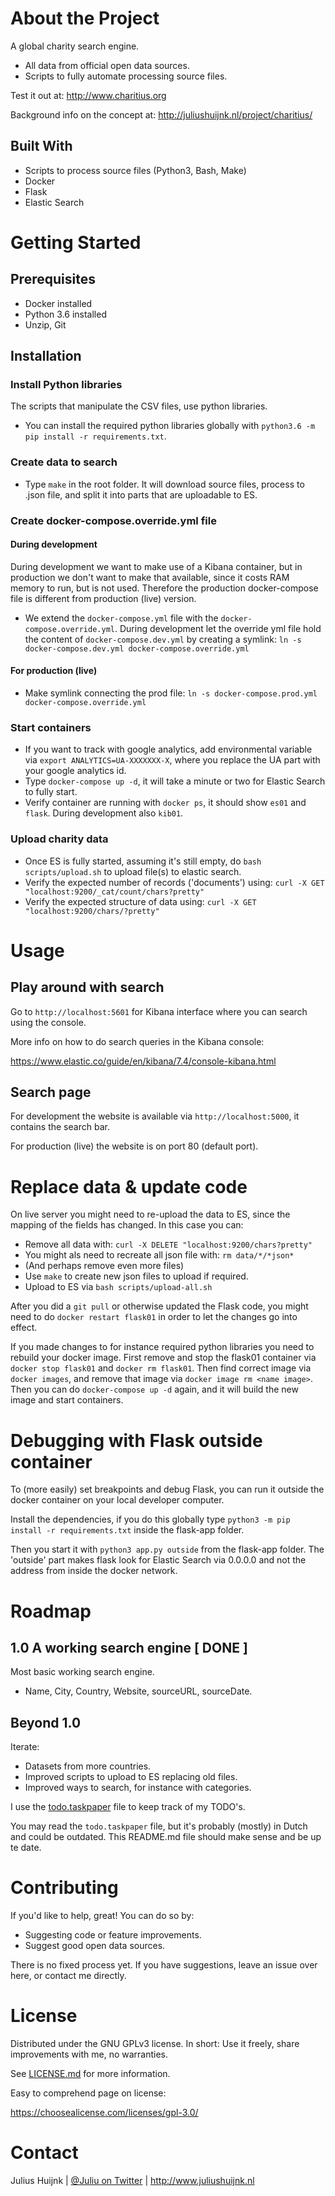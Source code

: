 # About the Project
A global charity search engine.

- All data from official open data sources.
- Scripts to fully automate processing source files.

Test it out at: http://www.charitius.org

Background info on the concept at: http://juliushuijnk.nl/project/charitius/

## Built With

- Scripts to process source files (Python3, Bash, Make)
- Docker
- Flask 
- Elastic Search

# Getting Started
## Prerequisites

- Docker installed
- Python 3.6 installed
- Unzip, Git

## Installation

### Install Python libraries

The scripts that manipulate the CSV files, use python libraries.

- You can install the required python libraries globally with `python3.6 -m pip install -r requirements.txt`.

### Create data to search

- Type `make` in the root folder. It will download source files, process to .json file, and split it into parts that are uploadable to ES.

### Create docker-compose.override.yml file

#### During development

During development we want to make use of a Kibana container, but in production we don't want to make that available, since it costs RAM memory to run, but is not used. Therefore the production docker-compose file is different from production (live) version.

- We extend the `docker-compose.yml` file with the `docker-compose.override.yml`. During development let the override yml file hold the content of `docker-compose.dev.yml` by creating a symlink: `ln -s docker-compose.dev.yml docker-compose.override.yml`

#### For production (live)

- Make symlink connecting the prod file: `ln -s docker-compose.prod.yml docker-compose.override.yml`

### Start containers

- If you want to track with google analytics, add environmental variable via `export ANALYTICS=UA-XXXXXXX-X`, where you replace the UA part with your google analytics id.
- Type `docker-compose up -d`, it will take a minute or two for Elastic Search to fully start.
- Verify container are running with `docker ps`, it should show `es01` and `flask`. During development also `kib01`.

### Upload charity data

- Once ES is fully started, assuming it's still empty, do `bash scripts/upload.sh` to upload file(s) to elastic search. 
- Verify the expected number of records ('documents') using: `curl -X GET "localhost:9200/_cat/count/chars?pretty"`
- Verify the expected structure of data using: `curl -X GET "localhost:9200/chars/?pretty"`

# Usage

## Play around with search 

Go to `http://localhost:5601` for Kibana interface where you can search using the console. 

More info on how to do search queries in the Kibana console: 

https://www.elastic.co/guide/en/kibana/7.4/console-kibana.html 

## Search page

For development the website is available via `http://localhost:5000`, it contains the search bar.

For production (live) the website is on port 80 (default port).

# Replace data & update code

On live server you might need to re-upload the data to ES, since the mapping of the fields has changed. In this case you can:

- Remove all data with: `curl -X DELETE "localhost:9200/chars?pretty"`
- You might als need to recreate all json file with: `rm data/*/*json*`
- (And perhaps remove even more files)
- Use `make` to create new json files to upload if required.
- Upload to ES via `bash scripts/upload-all.sh`

After you did a `git pull` or otherwise updated the Flask code, 
you might need to do `docker restart flask01` in order to let the changes go into effect.

If you made changes to for instance required python libraries you need to rebuild your docker image. First remove and stop the flask01 container via `docker stop flask01` and `docker rm flask01`. 
Then find correct image via `docker images`, and remove that image via `docker image rm <name image>`.
Then you can do `docker-compose up -d` again, and it will build the new image and start containers.

# Debugging with Flask outside container

To (more easily) set breakpoints and debug Flask, you can run it outside the docker 
container on your local developer computer. 

Install the dependencies, if you do this globally type 
`python3 -m pip install -r requirements.txt` inside the flask-app folder. 

Then you start it with `python3 app.py outside` from the flask-app folder.
The 'outside' part makes flask look for Elastic Search via 0.0.0.0 and not the 
address from inside the docker network. 

# Roadmap

## 1.0 A working search engine [ DONE ]

Most basic working search engine.
- Name, City, Country, Website, sourceURL, sourceDate.

## Beyond 1.0

Iterate:
- Datasets from more countries.
- Improved scripts to upload to ES replacing old files.
- Improved ways to search, for instance with categories.

I use the [todo.taskpaper](todo.taskpaper) file to keep track of my TODO's. 

You may read the `todo.taskpaper` file, but it's probably (mostly) in Dutch and could be outdated. This README.md file should make sense and be up te date.
 
# Contributing

If you'd like to help, great! You can do so by:

- Suggesting code or feature improvements.
- Suggest good open data sources.

There is no fixed process yet. If you have suggestions, leave an issue over here, or contact me directly.

# License

Distributed under the GNU GPLv3 license.  In short: Use it freely, share improvements with me, no warranties.

See [LICENSE.md](LICENSE.md) for more information.

Easy to comprehend page on license:

https://choosealicense.com/licenses/gpl-3.0/

# Contact

Julius Huijnk | [@Juliu on Twitter](https://www.twitter.com/juliu) | http://www.juliushuijnk.nl

